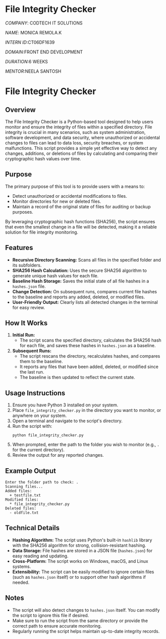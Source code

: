 # File Integrity Checker

*COMPANY*: CODTECH IT SOLUTIONS

*NAME*: MONICA REMOLA.K

*INTERN ID*:CT06DF1639

*DOMAIN*:FRONT END DEVELOPMENT

*DURATION*:6 WEEKS

*MENTOR*:NEELA SANTOSH



# File Integrity Checker

## Overview

The File Integrity Checker is a Python-based tool designed to help users monitor and ensure the integrity of files within a specified directory. File integrity is crucial in many scenarios, such as system administration, software development, and data security, where unauthorized or accidental changes to files can lead to data loss, security breaches, or system malfunctions. This script provides a simple yet effective way to detect any changes, additions, or deletions of files by calculating and comparing their cryptographic hash values over time.

## Purpose

The primary purpose of this tool is to provide users with a means to:
- Detect unauthorized or accidental modifications to files.
- Monitor directories for new or deleted files.
- Maintain a record of the original state of files for auditing or backup purposes.

By leveraging cryptographic hash functions (SHA256), the script ensures that even the smallest change in a file will be detected, making it a reliable solution for file integrity monitoring.

## Features

- **Recursive Directory Scanning:** Scans all files in the specified folder and its subfolders.
- **SHA256 Hash Calculation:** Uses the secure SHA256 algorithm to generate unique hash values for each file.
- **Baseline Hash Storage:** Saves the initial state of all file hashes in a `hashes.json` file.
- **Change Detection:** On subsequent runs, compares current file hashes to the baseline and reports any added, deleted, or modified files.
- **User-Friendly Output:** Clearly lists all detected changes in the terminal for easy review.

## How It Works

1. **Initial Run:**
   - The script scans the specified directory, calculates the SHA256 hash for each file, and saves these hashes in `hashes.json` as a baseline.
2. **Subsequent Runs:**
   - The script rescans the directory, recalculates hashes, and compares them to the baseline.
   - It reports any files that have been added, deleted, or modified since the last run.
   - The baseline is then updated to reflect the current state.

## Usage Instructions

1. Ensure you have Python 3 installed on your system.
2. Place `file_integrity_checker.py` in the directory you want to monitor, or anywhere on your system.
3. Open a terminal and navigate to the script's directory.
4. Run the script with:
   ```
   python file_integrity_checker.py
   ```
5. When prompted, enter the path to the folder you wish to monitor (e.g., `.` for the current directory).
6. Review the output for any reported changes.

## Example Output

```
Enter the folder path to check: .
Scanning files...
Added files:
  + testfile.txt
Modified files:
  * file_integrity_checker.py
Deleted files:
  - oldfile.txt
```

## Technical Details

- **Hashing Algorithm:** The script uses Python's built-in `hashlib` library with the SHA256 algorithm for strong, collision-resistant hashing.
- **Data Storage:** File hashes are stored in a JSON file (`hashes.json`) for easy reading and updating.
- **Cross-Platform:** The script works on Windows, macOS, and Linux systems.
- **Extensibility:** The script can be easily modified to ignore certain files (such as `hashes.json` itself) or to support other hash algorithms if needed.

## Notes

- The script will also detect changes to `hashes.json` itself. You can modify the script to ignore this file if desired.
- Make sure to run the script from the same directory or provide the correct path to ensure accurate monitoring.
- Regularly running the script helps maintain up-to-date integrity records.



